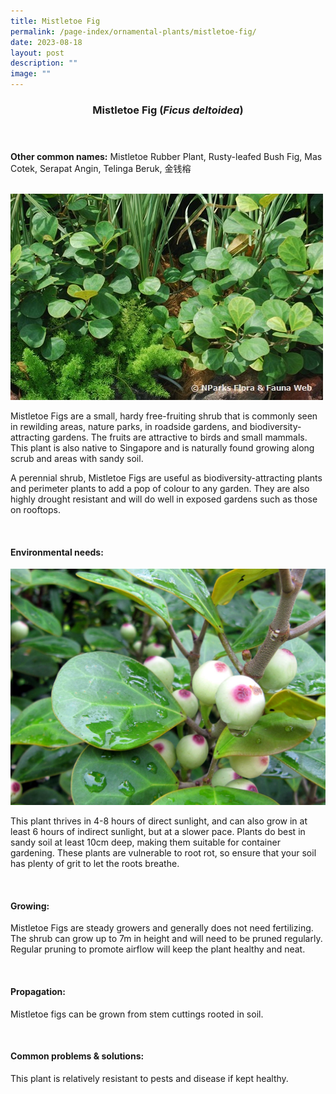 ```yaml
---
title: Mistletoe Fig
permalink: /page-index/ornamental-plants/mistletoe-fig/
date: 2023-08-18
layout: post
description: ""
image: ""
---
```

<header> 
	<h3>Mistletoe Fig (<em>Ficus deltoidea</em>)</h3> 
</header>

<section>
	<p><strong>Other common names:</strong> Mistletoe Rubber Plant, Rusty-leafed Bush Fig, Mas Cotek, Serapat Angin, Telinga Beruk, 金钱榕</p>
	<br>
</section>

<section>
	<img title="Photo by Flora and Fauna Web." src="/images/Plants/mistletoefig_ffw.jfif">
	<p>Mistletoe Figs are a small, hardy free-fruiting shrub that is commonly seen in rewilding areas, nature parks, in roadside gardens, and biodiversity-attracting gardens. The fruits are attractive to birds and small mammals. This plant is also native to Singapore and is naturally found growing along scrub and areas with sandy soil.</p>
	<p>A perennial shrub, Mistletoe Figs are useful as biodiversity-attracting plants and perimeter plants to add a pop of colour to any garden. They are also highly drought resistant and will do well in exposed gardens such as those on rooftops.</p>
	 <br> 
</section> 
 
<section> 
  <h4>Environmental needs:</h4> 
	<img title="<istletoe Fig fruits. Photo by Victoria Lim." src="/images/Plants/mistletoefig%20(1)_victorialim.jpg">
  <p>This plant thrives in 4-8 hours of direct sunlight, and can also grow in at least 6 hours of indirect sunlight, but at a slower pace. Plants do best in sandy soil at least 10cm deep, making them suitable for container gardening. These plants are vulnerable to root rot, so ensure that your soil has plenty of grit to let the roots breathe.</p> 
	<br>
</section>

<section> 
  <h4>Growing:</h4> 
	<p>Mistletoe Figs are steady growers and generally does not need fertilizing. The shrub can grow up to 7m in height and will need to be pruned regularly. Regular pruning to promote airflow will keep the plant healthy and neat.</p> 
	<br> 
</section> 

<section> 
  <h4>Propagation:</h4> 
	<p>Mistletoe figs can be grown from stem cuttings rooted in soil.</p> 
	<br> 
</section> 
 
<section> 
  <h4>Common problems &amp; solutions:</h4> 
	<p>This plant is relatively resistant to pests and disease if kept healthy.</p>
	<br> 
</section>